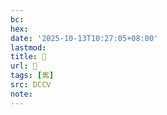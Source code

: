 ```yaml
---
bc:
hex:
date: '2025-10-13T10:27:05+08:00'
lastmod:
title: 􃯂
url: 􃯂
tags: [嶲]
src: DCCV
note:
---
```

